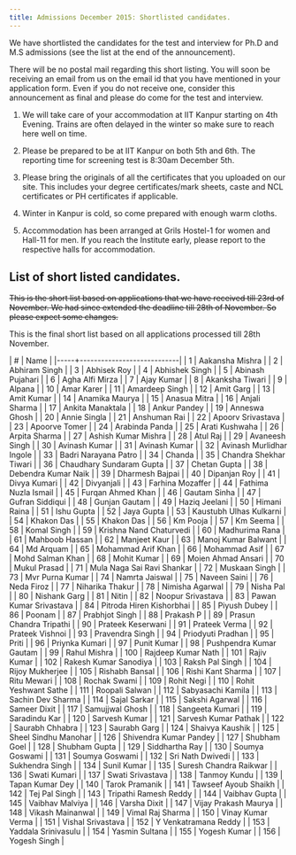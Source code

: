 ```yaml
---
title: Admissions December 2015: Shortlisted candidates.
---
```


We have shortlisted the candidates for the test and interview for Ph.D
and M.S admissions (see the list at the end of the announcement).

<!--more-->

There will be no postal mail regarding this short listing. You will
soon be receiving an email from us on the email id that you have
mentioned in your application form. Even if you do not receive one,
consider this announcement as final and please do come for the test
and interview.

1. We will take care of your accommodation at IIT Kanpur starting on
   4th Evening. Trains are often delayed in the winter so make sure to
   reach here well on time.

2. Please be prepared to be at IIT Kanpur on both 5th and 6th.
   The reporting time for screening test is 8:30am December 5th.

3. Please bring the originals of all the certificates that you
   uploaded on our site. This includes your degree certificates/mark
   sheets, caste and NCL certificates or PH certificates if
   applicable.

4. Winter in Kanpur is cold, so come prepared with enough warm cloths.

5. Accommodation has been arranged at Grils Hostel-1 for women and Hall-11
   for men. If you reach the Institute early, please report to the respective halls
   for accommodation.



## List of short listed candidates.

~~This is the short list based on applications that we have received
till 23rd of November. We had since extended the deadline till 28th of
November. So please expect some changes.~~

This is the final short list based on all applications processed till
28th November.


|   # | Name                       |
|-----+----------------------------|
|   1 | Aakansha Mishra            |
|   2 | Abhiram Singh              |
|   3 | Abhisek Roy                |
|   4 | Abhishek Singh             |
|   5 | Abinash Pujahari           |
|   6 | Agha Alfi Mirza            |
|   7 | Ajay Kumar                 |
|   8 | Akanksha Tiwari            |
|   9 | Alpana                     |
|  10 | Amar Karer                 |
|  11 | Amardeep Singh             |
|  12 | Amit Garg                  |
|  13 | Amit Kumar                 |
|  14 | Anamika Maurya             |
|  15 | Anasua Mitra               |
|  16 | Anjali Sharma              |
|  17 | Ankita Manaktala           |
|  18 | Ankur Pandey               |
|  19 | Anneswa Ghosh              |
|  20 | Annie Singla               |
|  21 | Anshuman Rai               |
|  22 | Apoorv Srivastava          |
|  23 | Apoorve Tomer              |
|  24 | Arabinda Panda             |
|  25 | Arati Kushwaha             |
|  26 | Arpita Sharma              |
|  27 | Ashish Kumar Mishra        |
|  28 | Atul Raj                   |
|  29 | Avaneesh Singh             |
|  30 | Avinash Kumar              |
|  31 | Avinash Kumar              |
|  32 | Avinash Murlidhar Ingole   |
|  33 | Badri Narayana Patro       |
|  34 | Chanda                     |
|  35 | Chandra Shekhar Tiwari     |
|  36 | Chaudhary Sundaram Gupta   |
|  37 | Chetan Gupta               |
|  38 | Debendra Kumar Naik        |
|  39 | Dharmesh Bajpai            |
|  40 | Dipanjan Roy               |
|  41 | Divya Kumari               |
|  42 | Divyanjali                 |
|  43 | Farhina Mozaffer           |
|  44 | Fathima Nuzla Ismail       |
|  45 | Furqan Ahmed Khan          |
|  46 | Gautam Sinha               |
|  47 | Gufran Siddiqui            |
|  48 | Gunjan Gautam              |
|  49 | Haziq Jeelani              |
|  50 | Himani Raina               |
|  51 | Ishu Gupta                 |
|  52 | Jaya Gupta                 |
|  53 | Kaustubh Ulhas Kulkarni    |
|  54 | Khakon Das                 |
|  55 | Khakon Das                 |
|  56 | Km Pooja                   |
|  57 | Km Seema                   |
|  58 | Komal Singh                |
|  59 | Krishna Nand Chaturvedi    |
|  60 | Madhurima Rana             |
|  61 | Mahboob Hassan             |
|  62 | Manjeet Kaur               |
|  63 | Manoj Kumar Balwant        |
|  64 | Md Arquam                  |
|  65 | Mohammad Arif Khan         |
|  66 | Mohammad Asif              |
|  67 | Mohd Salman Khan           |
|  68 | Mohit Kumar                |
|  69 | Moien Ahmad Ansari         |
|  70 | Mukul Prasad               |
|  71 | Mula Naga Sai Ravi Shankar |
|  72 | Muskaan Singh              |
|  73 | Mvr Purna Kumar            |
|  74 | Namrta Jaiswal             |
|  75 | Naveen Saini               |
|  76 | Neda Firoz                 |
|  77 | Niharika Thakur            |
|  78 | Nimisha Agarwal            |
|  79 | Nisha Pal                  |
|  80 | Nishank Garg               |
|  81 | Nitin                      |
|  82 | Noopur Srivastava          |
|  83 | Pawan Kumar Srivastava     |
|  84 | Pitroda Hiren Kishorbhai   |
|  85 | Piyush Dubey               |
|  86 | Poonam                     |
|  87 | Prabhjot Singh             |
|  88 | Prakash P                  |
|  89 | Prasun Chandra Tripathi    |
|  90 | Prateek Keserwani          |
|  91 | Prateek Verma              |
|  92 | Prateek Vishnoi            |
|  93 | Pravendra Singh            |
|  94 | Priodyuti Pradhan          |
|  95 | Priti                      |
|  96 | Priynka Kumari             |
|  97 | Punit Kumar                |
|  98 | Pushpendra Kumar Gautam    |
|  99 | Rahul Mishra               |
| 100 | Rajdeep Kumar Nath         |
| 101 | Rajiv Kumar                |
| 102 | Rakesh Kumar Sanodiya      |
| 103 | Raksh Pal Singh            |
| 104 | Rijoy Mukherjee            |
| 105 | Rishabh Bansal             |
| 106 | Rishi Kant Sharma          |
| 107 | Ritu Mewari                |
| 108 | Rochak Swami               |
| 109 | Rohit Negi                 |
| 110 | Rohit Yeshwant Sathe       |
| 111 | Roopali Salwan             |
| 112 | Sabyasachi Kamila          |
| 113 | Sachin Dev Sharma          |
| 114 | Sajal Sarkar               |
| 115 | Sakshi Agarwal             |
| 116 | Sameer Dixit               |
| 117 | Samujjwal Ghosh            |
| 118 | Sangeeta Kumari            |
| 119 | Saradindu Kar              |
| 120 | Sarvesh Kumar              |
| 121 | Sarvesh Kumar Pathak       |
| 122 | Saurabh Chhabra            |
| 123 | Saurabh Garg               |
| 124 | Shaivya Kaushik            |
| 125 | Sheel Sindhu Manohar       |
| 126 | Shivendra Kumar Pandey     |
| 127 | Shubham Goel               |
| 128 | Shubham Gupta              |
| 129 | Siddhartha Ray             |
| 130 | Soumya Goswami             |
| 131 | Soumya Goswami             |
| 132 | Sri Nath Dwivedi           |
| 133 | Sukhendra Singh            |
| 134 | Sunil Kumar                |
| 135 | Suresh Chandra Raikwar     |
| 136 | Swati Kumari               |
| 137 | Swati Srivastava           |
| 138 | Tanmoy Kundu               |
| 139 | Tapan Kumar Dey            |
| 140 | Tarok Pramanik             |
| 141 | Tawseef Ayoub Shaikh       |
| 142 | Tej Pal Singh              |
| 143 | Tripathi Ramesh Reddy      |
| 144 | Vaibhav Gupta              |
| 145 | Vaibhav Malviya            |
| 146 | Varsha Dixit               |
| 147 | Vijay Prakash Maurya       |
| 148 | Vikash Mainanwal           |
| 149 | Vimal Raj Sharma           |
| 150 | Vinay Kumar Verma          |
| 151 | Vishal Srivastava          |
| 152 | Y Venkatramana Reddy       |
| 153 | Yaddala Srinivasulu        |
| 154 | Yasmin Sultana             |
| 155 | Yogesh Kumar               |
| 156 | Yogesh Singh               |
